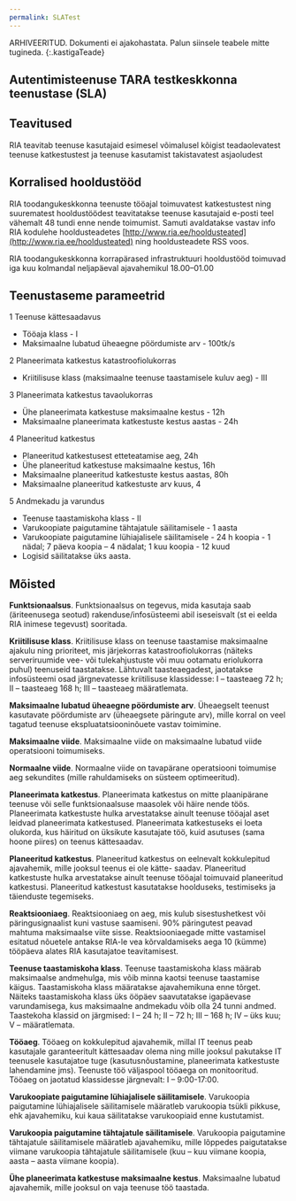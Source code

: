 ```yaml
---
permalink: SLATest
---
```


ARHIVEERITUD. Dokumenti ei ajakohastata. Palun siinsele teabele mitte tugineda.
{:.kastigaTeade}

## Autentimisteenuse TARA testkeskkonna teenustase (SLA)                          

## Teavitused

RIA teavitab teenuse kasutajaid esimesel võimalusel kõigist teadaolevatest teenuse katkestustest ja teenuse kasutamist takistavatest asjaoludest

## Korralised hooldustööd

RIA toodangukeskkonna teenuste tööajal toimuvatest katkestustest ning suurematest hooldustöödest teavitatakse teenuse kasutajaid e-posti teel vähemalt 48 tundi enne nende toimumist. Samuti avaldatakse vastav info RIA kodulehe hooldusteadetes [http://www.ria.ee/hooldusteated](http://www.ria.ee/hooldusteated) ning hooldusteadete RSS voos.

RIA toodangukeskkonna korrapärased infrastruktuuri hooldustööd toimuvad iga kuu kolmandal neljapäeval ajavahemikul 18.00–01.00

## Teenustaseme parameetrid

1 Teenuse kättesaadavus
- Tööaja klass -  I
- Maksimaalne lubatud üheaegne pöördumiste arv - 100tk/s

2 Planeerimata katkestus katastroofiolukorras
- Kriitilisuse klass (maksimaalne teenuse taastamisele kuluv aeg) - III

3 Planeerimata katkestus tavaolukorras
- Ühe planeerimata katkestuse maksimaalne kestus - 12h
- Maksimaalne planeerimata katkestuste kestus aastas - 24h

4 Planeeritud katkestus
- Planeeritud katkestusest etteteatamise aeg, 24h
- Ühe planeeritud katkestuse maksimaalne kestus, 16h
- Maksimaalne planeeritud katkestuste kestus aastas, 80h
- Maksimaalne planeeritud katkestuste arv kuus, 4

5 Andmekadu ja varundus
- Teenuse taastamiskoha klass - II
- Varukoopiate paigutamine tähtajatule säilitamisele - 1 aasta
- Varukoopiate paigutamine lühiajalisele säilitamisele - 24 h koopia - 1 nädal; 7 päeva koopia – 4 nädalat; 1 kuu koopia - 12 kuud
- Logisid säilitatakse üks aasta.

## Mõisted

**Funktsionaalsus**. Funktsionaalsus on tegevus, mida kasutaja saab (äriteenusega seotud) rakenduse/infosüsteemi abil iseseisvalt (st ei eelda RIA inimese tegevust) sooritada.

**Kriitilisuse klass**. Kriitilisuse klass on teenuse taastamise maksimaalne ajakulu ning prioriteet, mis järjekorras katastroofiolukorras (näiteks serveriruumide vee- või tulekahjustuste või muu ootamatu eriolukorra puhul) teenuseid taastatakse.  Lähtuvalt taasteaegadest, jaotatakse infosüsteemi osad järgnevatesse kriitilisuse klassidesse: I – taasteaeg 72 h; II – taasteaeg 168 h; III – taasteaeg määratlemata.

**Maksimaalne lubatud üheaegne pöördumiste arv**. Üheaegselt teenust kasutavate pöördumiste arv (üheaegsete päringute arv), mille korral on veel tagatud teenuse ekspluatatsiooninõuete vastav toimimine.

**Maksimaalne viide**. Maksimaalne viide on maksimaalne lubatud viide operatsiooni toimumiseks.

**Normaalne viide**. Normaalne viide on tavapärane operatsiooni toimumise aeg sekundites (mille rahuldamiseks on süsteem optimeeritud).

**Planeerimata katkestus**. Planeerimata katkestus on mitte plaanipärane teenuse või selle funktsionaalsuse maasolek või häire nende töös. Planeerimata katkestuste hulka arvestatakse ainult teenuse tööajal aset leidvad planeerimata katkestused. Planeerimata katkestuseks ei loeta olukorda, kus häiritud on üksikute kasutajate töö, kuid asutuses (sama hoone piires) on teenus kättesaadav.

**Planeeritud katkestus**. Planeeritud katkestus on eelnevalt kokkulepitud ajavahemik, mille jooksul teenus ei ole kätte- saadav. Planeeritud katkestuste hulka arvestatakse  ainult teenuse tööajal toimuvaid planeeritud katkestusi. Planeeritud katkestust kasutatakse hoolduseks, testimiseks ja täienduste tegemiseks.

**Reaktsiooniaeg**. Reaktsiooniaeg on aeg, mis kulub sisestushetkest või päringusignaalist kuni vastuse saamiseni. 90% päringutest peavad mahtuma maksimaalse viite sisse. Reaktsiooniaegade mitte vastamisel esitatud nõuetele antakse RIA-le vea kõrvaldamiseks aega 10 (kümme) tööpäeva alates RIA kasutajatoe teavitamisest.

**Teenuse taastamiskoha klass**. Teenuse taastamiskoha klass määrab maksimaalse andmehulga, mis võib minna kaotsi teenuse taastamise käigus. Taastamiskoha klass määratakse ajavahemikuna enne tõrget. Näiteks taastamiskoha klass üks ööpäev saavutatakse igapäevase varundamisega, kus maksimaalne andmekadu võib olla 24 tunni andmed. Taastekoha klassid on järgmised: I – 24 h; II – 72 h; III – 168 h; IV – üks kuu; V – määratlemata.

**Tööaeg**. Tööaeg on kokkulepitud ajavahemik, millal IT teenus peab kasutajale garanteeritult kättesaadav olema ning mille jooksul pakutakse IT teenusele kasutajatoe tuge (kasutusnõustamine, planeerimata katkestuste lahendamine jms). Teenuste töö väljaspool tööaega on monitooritud. Tööaeg on jaotatud klassidesse järgnevalt: I – 9:00-17:00.

**Varukoopiate paigutamine lühiajalisele säilitamisele**. Varukoopia paigutamine lühiajalisele säilitamisele määratleb varukoopia tsükli pikkuse, ehk ajavahemiku, kui kaua säilitatakse varukoopiaid enne kustutamist.

**Varukoopia paigutamine tähtajatule säilitamisele**. Varukoopia paigutamine tähtajatule säilitamisele määratleb ajavahemiku, mille lõppedes paigutatakse viimane varukoopia tähtajatule säilitamisele (kuu – kuu viimane koopia, aasta – aasta viimane koopia).

**Ühe planeerimata katkestuse maksimaalne kestus**. Maksimaalne lubatud ajavahemik, mille jooksul on vaja teenuse töö taastada.

